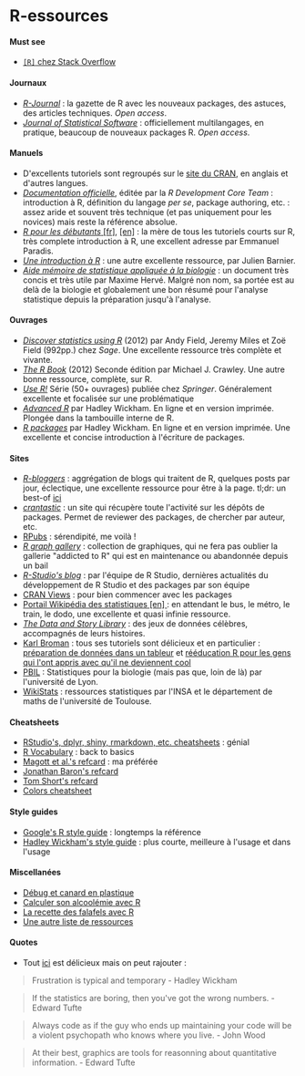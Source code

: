 # R-essources

#### Must see
* [`[R]` chez Stack Overflow](http://stackoverflow.com/tags/r/info)


#### Journaux
* [*R-Journal*](http://journal.r-project.org/) : la gazette de R avec les nouveaux packages, des astuces, des articles techniques. *Open access*.
* [*Journal of Statistical Software*](http://www.jstatsoft.org/) : officiellement multilangages, en pratique, beaucoup de nouveaux packages R. *Open access*.

#### Manuels
* D'excellents tutoriels sont regroupés sur le [site du CRAN](http://cran.r-project.org/other-docs.html), en anglais et d'autres langues.
* [*Documentation officielle*](http://cran.r-project.org/manuals.html), éditée par la *R Development Core Team* : introduction à R, définition du langage *per se*, package authoring, etc. : assez aride et souvent très technique (et pas uniquement pour les novices) mais reste la référence absolue.
* [*R pour les débutants* [fr]](http://cran.r-project.org/doc/contrib/Paradis-rdebuts_fr.pdf), [[en]](http://cran.r-project.org/doc/contrib/Paradis-rdebuts_en.pdf) : la mère de tous les tutoriels courts sur R, très complete introduction à R, une excellent adresse par Emmanuel Paradis.
* [*Une introduction à R*](http://cran.r-project.org/doc/contrib/Barnier-intro_R.pdf) : une autre excellente ressource, par Julien Barnier.
* [*Aide mémoire de statistique appliquée à la biologie*](http://cran.r-project.org/doc/contrib/Herve-Aide-memoire-statistique.pdf) : un document très concis et très utile par Maxime Hervé. Malgré non nom, sa portée est au delà de la biologie et globalement une bon résumé pour l'analyse statistique depuis la préparation jusqu'à l'analyse.

#### Ouvrages
* [*Discover statistics using R*](http://www.sagepub.com/dsur/main.htm) (2012) par Andy Field, Jeremy Miles et Zoë Field (992pp.) chez *Sage*. Une excellente ressource très complète et vivante.
* [*The R Book*](http://eu.wiley.com/WileyCDA/WileyTitle/productCd-0470973927.html) (2012) Seconde édition par Michael J. Crawley. Une autre bonne ressource, complète, sur R.
* [*Use R!*](http://www.springer.com/series/6991) Série (50+ ouvrages) publiée chez *Springer*. Généralement excellente et focalisée sur une problématique
* [*Advanced R*](http://adv-r.had.co.nz/) par Hadley Wickham. En ligne et en version imprimée. Plongée dans la tambouille interne de R.
* [*R packages*](http://r-pkgs.had.co.nz/) par Hadley Wickham. En ligne et en version imprimée. Une excellente et concise introduction à l'écriture de packages.

#### Sites
* [*R-bloggers*](http://www.r-bloggers.com/) : aggrégation de blogs qui traitent de R, quelques posts par jour, éclectique, une excellente ressource pour être à la page. tl;dr: un best-of [ici](http://www.r-bloggers.com/?s=in+case+you+missed+it)
* [*crantastic*](http://crantastic.org/) : un site qui récupère toute l'activité sur les dépôts de packages. Permet de reviewer des packages, de chercher par auteur, etc.
* [RPubs](https://rpubs.com/) : sérendipité, me voilà !
* [*R graph gallery*](http://rgraphgallery.blogspot.fr/search/label/map) : collection de graphiques, qui ne fera pas oublier la gallerie "addicted to R" qui est en maintenance ou abandonnée depuis un bail
* [*R-Studio's blog*](http://blog.rstudio.org/) : par l'équipe de R Studio, dernières actualités du développement de R Studio et des packages par son équipe
* [CRAN Views](http://cran.r-project.org/web/views/) : pour bien commencer avec les packages
* [Portail Wikipédia des statistiques [en] ](https://en.wikipedia.org/wiki/Portal:Statistics) : en attendant le bus, le métro, le train, le dodo, une excellente et quasi infinie ressource.
* [*The Data and Story Library*](http://lib.stat.cmu.edu/DASL/) : des jeux de données célèbres, accompagnés de leurs histoires.
* [Karl Broman](http://kbroman.org/pages/tutorials.html) : tous ses tutoriels sont délicieux et en particulier : [préparation de données dans un tableur](https://github.com/kbroman/dataorg) et [rééducation R pour les gens qui l'ont appris avec qu'il ne deviennent cool](https://github.com/kbroman/hipsteR)
* [PBIL](http://pbil.univ-lyon1.fr/R/) : Statistiques pour la biologie (mais pas que, loin de là) par l'université de Lyon.
* [WikiStats](http://wikistat.fr/) : ressources statistiques par l'INSA et le département de maths de l'université de Toulouse.

#### Cheatsheets
* [RStudio's, dplyr, shiny, rmarkdown, etc. cheatsheets](https://www.rstudio.com/resources/cheatsheets/) : génial
* [R Vocabulary](http://adv-r.had.co.nz/Vocabulary.html) : back to basics
* [Magott et al.'s refcard](https://cran.r-project.org/doc/contrib/Baggott-refcard-v2.pdf) : ma préférée
* [Jonathan Baron's refcard](https://cran.r-project.org/doc/contrib/refcard.pdf)
* [Tom Short's refcard](https://cran.r-project.org/doc/contrib/Short-refcard.pdf)
* [Colors cheatsheet](https://www.nceas.ucsb.edu/~frazier/RSpatialGuides/colorPaletteCheatsheet.pdf)

#### Style guides
* [Google's R style guide](https://google.github.io/styleguide/Rguide.xml) : longtemps la référence
* [Hadley Wickham's style guide](http://adv-r.had.co.nz/Style.html) : plus courte, meilleure à l'usage et dans l'usage

#### Miscellanées
* [Débug et canard en plastique](https://en.wikipedia.org/wiki/Rubber_duck_debugging)
* [Calculer son alcoolémie avec R](http://www.sumsar.net/blog/2014/07/estimate-your-bac-using-drinkr/)
* [La recette des falafels avec R](http://www.butbn.cas.cz/francesco/Webpage/Gourmet.html)
* [Une autre liste de ressources](http://kh-tps.osu.edu/read.pdf)
 
#### Quotes

* Tout [ici](https://github.com/kbroman/datasciquotes) est délicieux mais on peut rajouter :

> Frustration is typical and temporary - Hadley Wickham

> If the statistics are boring, then you've got the wrong numbers. - Edward Tufte

> Always code as if the guy who ends up maintaining your code will be a violent psychopath who knows where you live. - John Wood

> At their best, graphics are tools for reasonning about quantitative information. - Edward Tufte

<!--
Dans la catégorie "décrébilisons les statistiques" :

> There are three types of lies - lies, damn lies, and statistics. ― Benjamin Disraeli

> Les statistiques sont comme la dentelle des petites culottes : elles révèlent le superflu mais cachent l'essentiel - ?
-->


